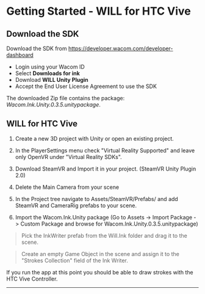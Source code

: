 # Getting Started - WILL for HTC Vive

## Download the SDK

Download the SDK from https://developer.wacom.com/developer-dashboard

* Login using your Wacom ID
* Select **Downloads for ink**
* Download **WILL Unity Plugin**
* Accept the End User License Agreement to use the SDK

The downloaded Zip file contains the package: *Wacom.Ink.Unity.0.3.5.unitypackage*.

## WILL for HTC Vive

1. Create a new 3D project with Unity or open an existing project.

2. In the PlayerSettings menu check "Virtual Reality Supported" and leave only OpenVR under "Virtual Reality SDKs".

3. Download SteamVR and Import it in your project. (SteamVR Unity Plugin 2.0)

4. Delete the Main Camera from your scene

5. In the Project tree navigate to Assets/SteamVR/Prefabs/ and add SteamVR and CameraRig prefabs to your scene.

6. Import the Wacom.Ink.Unity package (Go to Assets -> Import Package -> Custom Package and browse for Wacom.Ink.Unity.0.3.5.unitypackage)




> Pick the InkWriter prefab from the Will.Ink folder and drag it to the scene.

> Create an empty Game Object in the scene and assign it to the "Strokes Collection" field of the Ink Writer.

If you run the app at this point you should be able to draw strokes with the HTC Vive Controller.


----

        




